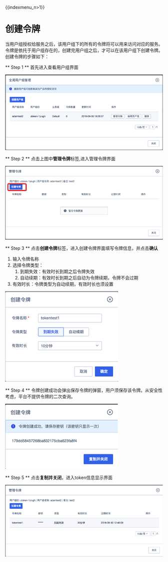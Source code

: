 {{indexmenu_n>1}}

# 创建令牌

当用户组授权给服务之后，该用户组下的所有的令牌将可以用来访问对应的服务。令牌是依托于用户组存在的，创建完用户组之后，才可以在该用户组下创建令牌。
创建令牌的步骤如下：

\*\* Step 1 \*\* 首先进入查看用户组界面

![](/images/operation/mgr_token/create_token_1.png)

\*\* Step 2 \*\* 点击上图中**管理令牌**标签,进入管理令牌界面

![](/images/operation/mgr_token/create_token_2.png)

\*\* Step 3 \*\* 点击**创建令牌**标签，进入创建令牌界面填写令牌信息，并点击**确认**

1.  输入令牌名称
2.  选择令牌类型：
    1.  到期失效：有效时长到期之后令牌失效
    2.  自动续期：有效时长到期之后自动为令牌续期，令牌不会过期
3.  有效时长：令牌类型为自动续期，有效时长也须设置

![](/images/operation/mgr_token/create_token_3.png)

\*\* Step 4 \*\* 令牌创建成功会弹出保存令牌的弹窗，用户须保存该令牌。从安全性考虑，平台不提供令牌的二次查询。

![](/images/operation/mgr_token/create_token_4.png)

\*\* Step 5 \*\* 点击**复制并关闭**，进入token信息显示界面

![](/images/operation/mgr_token/create_token_5.png)
